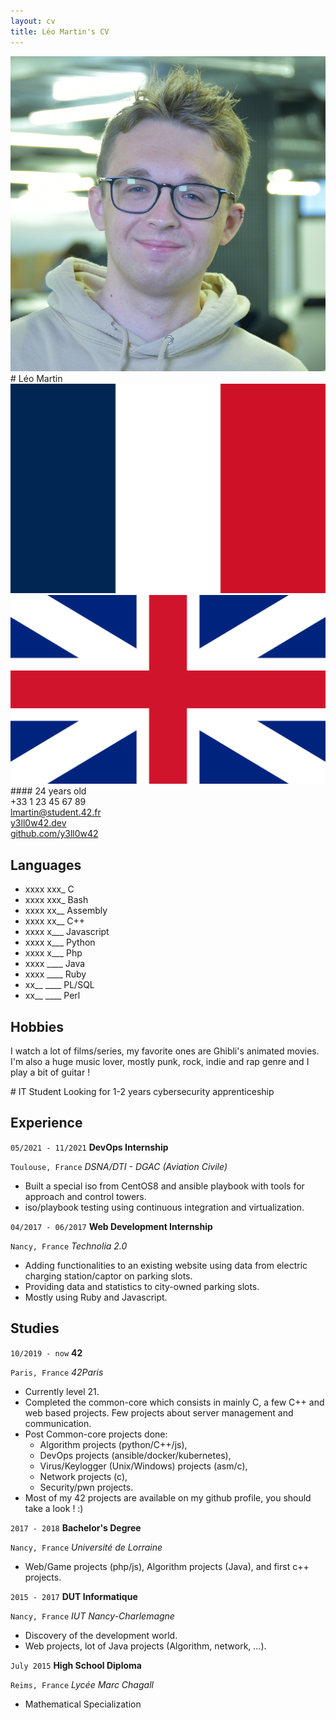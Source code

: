 ```yaml
---
layout: cv
title: Léo Martin's CV
---
```

<!--- Logo --->
<link href="https://cdnjs.cloudflare.com/ajax/libs/font-awesome/5.13.0/css/all.min.css" rel="stylesheet">
<div markdown="1" class="left">

<div markdown="1" class="header">
<div class="photo">
<img id="photo" src="assets/img/lmartin.jpg">
</div>
# Léo Martin

<div class="lang">
<img src="assets/img/fr.png">
<img src="assets/img/en.png">
</div>
#### 24 years old
</div>

<div class="reach_me">
<div><i class="fas fa-phone-alt"></i>+33 1 23 45 67 89</div>
<div><i class="fas fa-envelope"></i><a href="mailto:lmartin@student.42.fr" title="lmartin@student.42.fr">lmartin@student.42.fr</a></div>
<div><i class="fab fa-firefox-browser"></i><a href="https://y3ll0w42.dev">y3ll0w42.dev</a></div>
<div><i class="fab fa-github"></i><a href="https://github.com/y3ll0w42">github.com/y3ll0w42</a></div>
</div>

## Languages
+ xxxx xxx_ C
+ xxxx xxx_ Bash
+ xxxx xx__ Assembly
+ xxxx xx__ C++
+ xxxx x___ Javascript
+ xxxx x___ Python
+ xxxx x___ Php
+ xxxx \____ Java
+ xxxx \____ Ruby
+ xx__ \____ PL/SQL
+ xx__ \____ Perl

## Hobbies

I watch a lot of films/series, my favorite ones are Ghibli's animated movies. I'm also a huge music lover, mostly punk, rock, indie and rap genre and I play a bit of guitar !

</div>


<div markdown="1" class="right">
# IT Student
Looking for 1-2 years cybersecurity apprenticeship

## Experience

`05/2021 - 11/2021`
__DevOps Internship__

`Toulouse, France`
*DSNA/DTI - DGAC (Aviation Civile)*
+ Built a special iso from CentOS8 and ansible playbook with tools for approach and control towers.
+ iso/playbook testing using continuous integration and virtualization.

`04/2017 - 06/2017`
__Web Development Internship__

`Nancy, France`
*Technolia 2.0*
+ Adding functionalities to an existing website using data from electric charging station/captor on parking slots.
+ Providing data and statistics to city-owned parking slots.
+ Mostly using Ruby and Javascript.

## Studies

`10/2019 - now`
__42__

`Paris, France`
*42Paris*

+ Currently level 21.
+ Completed the common-core which consists in mainly C, a few C++ and web based projects. Few projects about server management and communication.
+ Post Common-core projects done:
  + Algorithm projects (python/C++/js),
  + DevOps projects (ansible/docker/kubernetes),
  + Virus/Keylogger (Unix/Windows) projects (asm/c),
  + Network projects (c),
  + Security/pwn projects.
+ Most of my 42 projects are available on my github profile, you should take a look ! :)

`2017 - 2018`
__Bachelor's Degree__

`Nancy, France`
*Université de Lorraine*

+ Web/Game projects (php/js), Algorithm projects (Java), and first c++ projects.

`2015 - 2017`
__DUT Informatique__ 

`Nancy, France`
*IUT Nancy-Charlemagne*

+ Discovery of the development world.
+ Web projects, lot of Java projects (Algorithm, network, ...).

`July 2015`
__High School Diploma__

`Reims, France`
*Lycée Marc Chagall*

+ Mathematical Specialization
